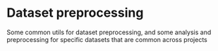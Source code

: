 # Dataset preprocessing

Some common utils for dataset preprocessing, and some analysis and preprocessing for specific datasets that are common across projects
